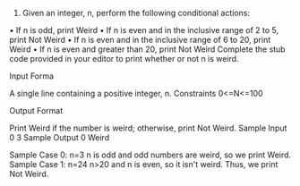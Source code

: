1.	Given an integer, n, perform the following conditional actions:

•	If  n is odd, print Weird
•	If  n is even and in the inclusive range of 2 to 5, print Not Weird
•	If n is even and in the inclusive range of 6 to 20, print Weird
•	If n is even and greater than 20, print Not Weird
Complete the stub code provided in your editor to print whether or not n is weird.

Input Forma

A single line containing a positive integer, n.
Constraints
0<=N<=100

Output Format

Print Weird if the number is weird; otherwise, print Not Weird.
Sample Input 0
3
Sample Output 0
Weird

Sample Case 0:  n=3
n is odd and odd numbers are weird, so we print Weird.
Sample Case 1:  n=24
n>20 and n is even, so it isn't weird. Thus, we print Not Weird.

